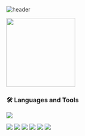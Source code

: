 ![header](https://capsule-render.vercel.app/api?type=waving&color=gradient&height=250&section=header&text=YESEULㅤKIM&fontSize=80)

<a href="https://github.com/imysh578"><img align="center" style="height:180px" src="https://github-readme-stats.vercel.app/api/top-langs/?username=yk170901&layout=compact&theme=nord&hide_border=true" /></a>


### 🛠 Languages and Tools

<img src="https://img.shields.io/badge/dotnet?style=flat-square&logo=dotnet&logoColor=#512BD4"/> </t>

<img src="https://img.shields.io/badge/HTML5-E34F26?style=flat-square&logo=HTML5&logoColor=white"/> 
<img src="https://img.shields.io/badge/JavaScript-F7DF1E?style=flat-square&logo=JavaScript&logoColor=white"/>
<img src="https://img.shields.io/badge/Node.js-339933?style=flat-square&logo=Node.js&logoColor=white"/>
<img src="https://img.shields.io/badge/Linux-FCC624?style=flat-square&logo=Linux&logoColor=white"/>
<img src="https://img.shields.io/badge/Go-00ADD8?style=flat-square&logo=Go&logoColor=white"/>
<img src="https://img.shields.io/badge/Python-3776AB?style=flat-square&logo=Python&logoColor=white"/>
